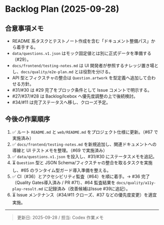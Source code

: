 # Backlog Plan (2025-09-28)

## 合意事項メモ

- README 系タスクとテストノート作成を含む「ドキュメント整備パス」から着手する。
- `data/questions.v1.json` はモック固定値とは別に正式データを準備する（#29）。
- `docs/frontend/testing-notes.md` は UI 開発者が参照するナレッジ置き場とし、`docs/quality/e2e-plan.md` とは役割を分ける。
- API 型とフィクスチャの整合は `Question.artwork` を型定義へ追加して合わせる方針。
- #31/#30 は #29 完了をブロック条件として Issue コメントで明示する。
- #27/#37/#28 は Backlog/Icebox へ優先度調整の上で後続検討。
- #34/#11 は完了ステータスへ移し、クローズ予定。

## 今後の作業順序

1. ✅ ルート `README.md` と `web/README.md` をプロジェクト仕様に更新。（#67 で実施済み）
2. ✅ `docs/frontend/testing-notes.md` を新規追加し、関連ドキュメントへの導線と UI テストメモを整理。（#69 で実施済み）
3. ✅ `data/questions.v1.json` を投入し、#31/#30 にステータスメモを追記。
4. ⏳ `Question` 型と JSON Schema/フィクスチャの整合を取るタスクを実施し、#65 のランタイム型ガード導入準備を整える。
5. ✅ CI（#36）とアクセシビリティ監査（#64）を順に着手。→ #36 完了（Quality Gates導入済み / PR #71）、#64 監査結果を `docs/quality/a11y-play-result.md` に記録済み（改善候補はIssue #39に追記）。
6. ⏳ Issue メンテナンス（#34/#11 クローズ、#37 などの優先度変更）を適宜実施。

---

> 更新日: 2025-09-28 / 担当: Codex 作業メモ
